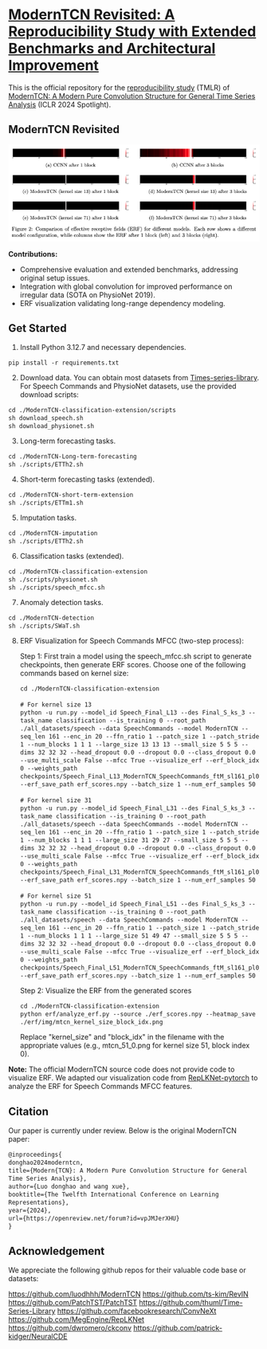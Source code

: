 # [ModernTCN Revisited: A Reproducibility Study with Extended Benchmarks and Architectural Improvement](https://openreview.net/forum?id=R20kKdWmVZ)

This is the official repository for the [reproducibility study](https://openreview.net/forum?id=R20kKdWmVZ) (TMLR) of [ModernTCN: A Modern Pure Convolution Structure for General Time Series Analysis](https://openreview.net/forum?id=vpJMJerXHU#) (ICLR 2024 Spotlight).

## ModernTCN Revisited


![image](fig/fig_erf_updated.png)

**Contributions:**

* Comprehensive evaluation and extended benchmarks, addressing original setup issues.
* Integration with global convolution for improved performance on irregular data (SOTA on PhysioNet 2019).
* ERF visualization validating long-range dependency modeling.

## Get Started

1. Install Python 3.12.7 and necessary dependencies.
```
pip install -r requirements.txt
```

2. Download data. You can obtain most datasets from [Times-series-library](https://github.com/thuml/Time-Series-Library). For Speech Commands and PhysioNet datasets, use the provided download scripts:
```
cd ./ModernTCN-classification-extension/scripts
sh download_speech.sh
sh download_physionet.sh
```

3. Long-term forecasting tasks.
```
cd ./ModernTCN-Long-term-forecasting
sh ./scripts/ETTh2.sh
```

4. Short-term forecasting tasks (extended).
```
cd ./ModernTCN-short-term-extension
sh ./scripts/ETTm1.sh
```

5. Imputation tasks.
```
cd ./ModernTCN-imputation
sh ./scripts/ETTh2.sh
```

6. Classification tasks (extended).
```
cd ./ModernTCN-classification-extension
sh ./scripts/physionet.sh
sh ./scripts/speech_mfcc.sh
```

7. Anomaly detection tasks.
```
cd ./ModernTCN-detection
sh ./scripts/SWaT.sh
```

8. ERF Visualization for Speech Commands MFCC (two-step process):
   
   Step 1: First train a model using the speech_mfcc.sh script to generate checkpoints, then generate ERF scores. Choose one of the following commands based on kernel size:
   ```
   cd ./ModernTCN-classification-extension
   
   # For kernel size 13
   python -u run.py --model_id Speech_Final_L13 --des Final_S_ks_3 --task_name classification --is_training 0 --root_path ./all_datasets/speech --data SpeechCommands --model ModernTCN --seq_len 161 --enc_in 20 --ffn_ratio 1 --patch_size 1 --patch_stride 1 --num_blocks 1 1 1 --large_size 13 13 13 --small_size 5 5 5 --dims 32 32 32 --head_dropout 0.0 --dropout 0.0 --class_dropout 0.0 --use_multi_scale False --mfcc True --visualize_erf --erf_block_idx 0 --weights_path checkpoints/Speech_Final_L13_ModernTCN_SpeechCommands_ftM_sl161_pl0_dim32_nb1_lk13_sk5_ffr1_ps1_str1_multiFalse_mergedFalse_Final_S_ks_3_2 --erf_save_path erf_scores.npy --batch_size 1 --num_erf_samples 50
   
   # For kernel size 31
   python -u run.py --model_id Speech_Final_L31 --des Final_S_ks_3 --task_name classification --is_training 0 --root_path ./all_datasets/speech --data SpeechCommands --model ModernTCN --seq_len 161 --enc_in 20 --ffn_ratio 1 --patch_size 1 --patch_stride 1 --num_blocks 1 1 1 --large_size 31 29 27 --small_size 5 5 5 --dims 32 32 32 --head_dropout 0.0 --dropout 0.0 --class_dropout 0.0 --use_multi_scale False --mfcc True --visualize_erf --erf_block_idx 0 --weights_path checkpoints/Speech_Final_L31_ModernTCN_SpeechCommands_ftM_sl161_pl0_dim32_nb1_lk31_sk5_ffr1_ps1_str1_multiFalse_mergedFalse_Final_S_ks_3_2 --erf_save_path erf_scores.npy --batch_size 1 --num_erf_samples 50
   
   # For kernel size 51
   python -u run.py --model_id Speech_Final_L51 --des Final_S_ks_3 --task_name classification --is_training 0 --root_path ./all_datasets/speech --data SpeechCommands --model ModernTCN --seq_len 161 --enc_in 20 --ffn_ratio 1 --patch_size 1 --patch_stride 1 --num_blocks 1 1 1 --large_size 51 49 47 --small_size 5 5 5 --dims 32 32 32 --head_dropout 0.0 --dropout 0.0 --class_dropout 0.0 --use_multi_scale False --mfcc True --visualize_erf --erf_block_idx 0 --weights_path checkpoints/Speech_Final_L51_ModernTCN_SpeechCommands_ftM_sl161_pl0_dim32_nb1_lk51_sk5_ffr1_ps1_str1_multiFalse_mergedFalse_Final_S_ks_3_2 --erf_save_path erf_scores.npy --batch_size 1 --num_erf_samples 50
   ```
   
   Step 2: Visualize the ERF from the generated scores
   ```
   cd ./ModernTCN-classification-extension
   python erf/analyze_erf.py --source ./erf_scores.npy --heatmap_save ./erf/img/mtcn_kernel_size_block_idx.png
   ```
   Replace "kernel_size" and "block_idx" in the filename with the appropriate values (e.g., mtcn_51_0.png for kernel size 51, block index 0).

**Note:** The official ModernTCN source code does not provide code to visualize ERF. We adapted our visualization code from [RepLKNet-pytorch](https://github.com/DingXiaoH/RepLKNet-pytorch) to analyze the ERF for Speech Commands MFCC features.

## Citation

Our paper is currently under review. Below is the original ModernTCN paper:
```
@inproceedings{
donghao2024moderntcn,
title={Modern{TCN}: A Modern Pure Convolution Structure for General Time Series Analysis},
author={Luo donghao and wang xue},
booktitle={The Twelfth International Conference on Learning Representations},
year={2024},
url={https://openreview.net/forum?id=vpJMJerXHU}
}
```

## Acknowledgement

We appreciate the following github repos for their valuable code base or datasets:

https://github.com/luodhhh/ModernTCN https://github.com/ts-kim/RevIN https://github.com/PatchTST/PatchTST https://github.com/thuml/Time-Series-Library https://github.com/facebookresearch/ConvNeXt https://github.com/MegEngine/RepLKNet https://github.com/dwromero/ckconv https://github.com/patrick-kidger/NeuralCDE
